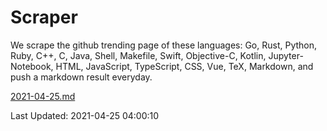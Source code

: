 # Scraper

We scrape the github trending page of these languages: Go, Rust, Python, Ruby, C++, C, Java, Shell, Makefile, Swift, Objective-C, Kotlin, Jupyter-Notebook, HTML, JavaScript, TypeScript, CSS, Vue, TeX, Markdown, and push a markdown result everyday.

[2021-04-25.md](https://github.com/yangwenmai/github-trending-backup/blob/master/2021-04-25.md)

Last Updated: 2021-04-25 04:00:10